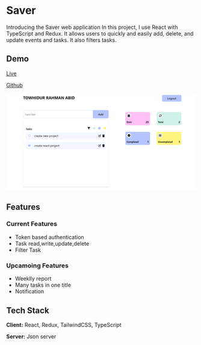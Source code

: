 ﻿# Saver

Introducing the Saver web application In this project, I use React with TypeScript and Redux. It allows users to quickly and easily add, delete, and update events and tasks. It also filters tasks.

## Demo

[Live](https://tra-todo.netlify.app/)

[Github](https://github.com/Twhidur-Rahman-Abid/saver)

![Project demo picture](/images/output.PNG "Text to show on mouseover")

## Features

### Current Features

- Token based authentication
- Task read,write,update,delete
- Filter Task

### Upcamoing Features

- Weeklly report
- Many tasks in one title
- Notification

## Tech Stack

**Client:** React, Redux, TailwindCSS, TypeScript

**Server:** Json server
